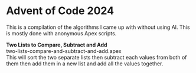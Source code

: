# Advent of Code 2024
This is a compilation of the algorithms I came up with without using AI. This is mostly done with anonymous Apex scripts.

<b>Two Lists to Compare, Subtract and Add</b><br />
two-lists-compare-and-subtract-and-add.apex<br />
This will sort the two separate lists then subtract each values from both of them then add them in a new list and add all the values together. 
